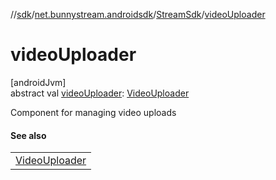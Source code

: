 //[sdk](../../../index.md)/[net.bunnystream.androidsdk](../index.md)/[StreamSdk](index.md)/[videoUploader](video-uploader.md)

# videoUploader

[androidJvm]\
abstract val [videoUploader](video-uploader.md): [VideoUploader](../../net.bunnystream.androidsdk.upload/-video-uploader/index.md)

Component for managing video uploads

#### See also

| |
|---|
| [VideoUploader](../../net.bunnystream.androidsdk.upload/-video-uploader/index.md) |
